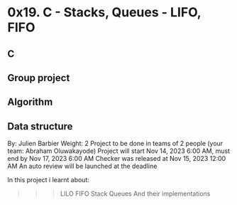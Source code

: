 # 0x19. C - Stacks, Queues - LIFO, FIFO
## C
## Group project
## Algorithm
## Data structure
 By: Julien Barbier
 Weight: 2
 Project to be done in teams of 2 people (your team: Abraham Oluwakayode)
 Project will start Nov 14, 2023 6:00 AM, must end by Nov 17, 2023 6:00 AM
 Checker was released at Nov 15, 2023 12:00 AM
 An auto review will be launched at the deadline

In this project i learnt about:
>>> LILO
>>> FIFO
>>> Stack
>>> Queues
>>> And their implementations
